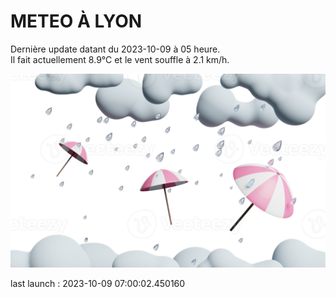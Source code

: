 # METEO À LYON

Dernière update datant du 2023-10-09 à 05 heure.  
Il fait actuellement 8.9°C et le vent souffle à 2.1 km/h.      

![](./.github/rain.png)

last launch : 2023-10-09 07:00:02.450160
